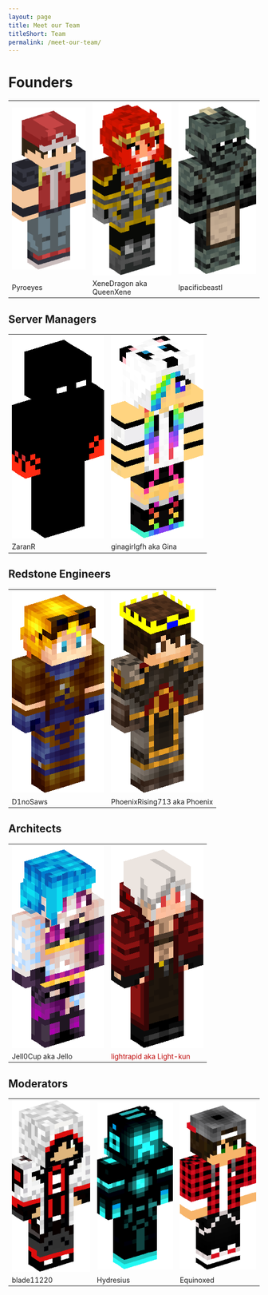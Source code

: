 ```yaml
---
layout: page
title: Meet our Team
titleShort: Team
permalink: /meet-our-team/
---
```


<h1>Founders</h1>
<table>
<tr>
	<td><img src="/images/team/pyroeyes.png" /></td>
	<td><img src="/images/team/xenedragon.png" /></td>
	<td><img src="/images/team/IpacificbeastI.png" /></td>
</tr>
<tr class="text-center">
	<td>Pyroeyes</td>
	<td>XeneDragon aka QueenXene</td>
	<td>IpacificbeastI</td>
</tr>
</table>

<h2>Server Managers</h2>
<table>
<tr>
	<td><img src="/images/team/ZaranR.png" /></td>
	<td><img src="/images/team/ginagirlgfh.png" /></td>
</tr>
<tr class="text-center">
	<td>ZaranR</td>
	<td>ginagirlgfh aka Gina</td>
</tr>
</table>

<h2>Redstone Engineers</h2>
<table>
<tr>
	<td><img src="/images/team/D1noSaws.png" /></td>
	<td><img src="/images/team/PhoenixRising713.png" /></td>
</tr>
<tr class="text-center">
	<td>D1noSaws</td>
	<td>PhoenixRising713 aka Phoenix</td>
</tr>
</table>

<h2>Architects</h2>
<table>
<tr>
	<td><img src="/images/team/Jell0Cup.png" /></td>
	<td><img src="/images/team/lightrapid3.png" /></td>
</tr>
<tr class="text-center">
	<td>Jell0Cup aka Jello</td>
	<td><a href="http://twitter.com/ersgonzo" style="text-decoration:none; color: #be0000" target="_blank">lightrapid aka Light-kun</a></td>
</tr>
</table>

<h2>Moderators</h2>
<table>
<tr>
	<td><img src="/images/team/blade11220.png" /></td>
	<td><img src="/images/team/Hydresius.png" /></td>
	<td><img src="/images/team/Equinoxed.png" /></td>
</tr>
<tr class="text-center">
	<td>blade11220</td>
	<td>Hydresius</td>
	<td>Equinoxed</td>
</tr>
</table>
